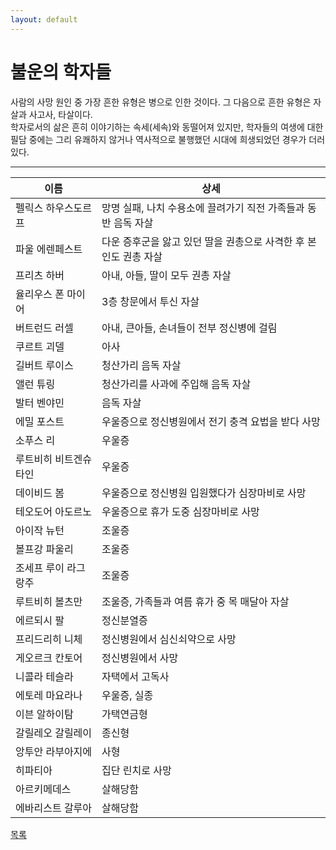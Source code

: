 ```yaml
---
layout: default
---
```

# 불운의 학자들

사람의 사망 원인 중 가장 흔한 유형은 병으로 인한 것이다. 그 다음으로 흔한 유형은 자살과 사고사, 타살이다.  
학자로서의 삶은 흔히 이야기하는 속세(세속)와 동떨어져 있지만, 학자들의 여생에 대한 필담 중에는 그리 유쾌하지 않거나 역사적으로 불행했던 시대에 희생되었던 경우가 더러 있다.

-----

| 이름                    | 상세                   |
|-------------------------|------------------------|
|펠릭스 하우스도르프 | 망명 실패, 나치 수용소에 끌려가기 직전 가족들과 동반 음독 자살 |
| 파울 에렌페스트 | 다운 증후군을 앓고 있던 딸을 권총으로 사격한 후 본인도 권총 자살 |
|프리츠 하버 | 아내, 아들, 딸이 모두 권총 자살|
|율리우스 폰 마이어 | 3층 창문에서 투신 자살|
|버트런드 러셀 | 아내, 큰아들, 손녀들이 전부 정신병에 걸림|
|쿠르트 괴델 | 아사 |
|길버트 루이스 | 청산가리 음독 자살|
|앨런 튜링 | 청산가리를 사과에 주입해 음독 자살|
|발터 벤야민 | 음독 자살|
|에밀 포스트 | 우울증으로 정신병원에서 전기 충격 요법을 받다 사망|
|소푸스 리 | 우울증 |
|루트비히 비트겐슈타인 | 우울증 |
|데이비드 봄 | 우울증으로 정신병원 입원했다가 심장마비로 사망|
|테오도어 아도르노 | 우울증으로 휴가 도중 심장마비로 사망|
|아이작 뉴턴 | 조울증|
|볼프강 파울리| 조울증|
|조세프 루이 라그랑주| 조울증|
|루트비히 볼츠만 | 조울증, 가족들과 여름 휴가 중 목 매달아 자살|
|에르되시 팔 | 정신분열증|
|프리드리히 니체 | 정신병원에서 심신쇠약으로 사망|
|게오르크 칸토어 | 정신병원에서 사망|
|니콜라 테슬라 | 자택에서 고독사|
| 에토레 마요라나 | 우울증, 실종 |
|이븐 알하이탐 | 가택연금형|
|갈릴레오 갈릴레이 | 종신형|
|앙투안 라부아지에 | 사형|
|히파티아 | 집단 린치로 사망|
|아르키메데스 | 살해당함|
|에바리스트 갈루아 | 살해당함|

<div class="pagination">
  <a href="{{ '/List/SM/sm.html' | relative_url }}" class="prev-button">목록</a>
</div>